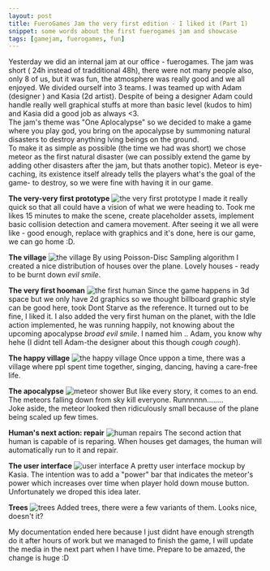 ```yaml
---
layout: post
title: FueroGames Jam the very first edition - I liked it (Part 1)
snippet: some words about the first fuerogames jam and showcase 
tags: [gamejam, fuerogames, fun]
---
```


Yesterday we did an internal jam at our office - fuerogames. The jam was short ( 24h instead of tradditional 48h), there were not many people also, only 8 of us, but it was fun, the atmosphere was really good and we all enjoyed.
We divided ourself into 3 teams. I was teamed up with Adam (designer ) and Kasia (2d artist). Despite of being a designer Adam could handle really well graphical stuffs at more than basic level (kudos to him) and Kasia did a good job as always <3. <br>
The jam's theme was "One Aplocalypse" so we decided to make a game where you play god, you bring on the apocalypse by summoning natural disasters to destroy anything lving beings on the ground.<br>
To make it as simple as possible (the time we had was short) we chose meteor as the first natural disaster (we can possibly extend the game by adding other disasters after the jam, but thats another topic). Meteor is eye-caching, its existence itself already tells the players what's the goal of the game- to destroy, so we were fine with having it in our game.<br>

**The very-very first prototype**
![the very first prototype][image-first-prototype]
I made it really quick so that all could have a vision of what we were heading to. Took me likes 15 minutes to make the scene, create placeholder assets, implement basic collision detection and camera movement. After seeing it we all were like - good enough, replace with graphics and it's done, here is our game, we can go home :D.<br>

**The village**
![the village][image-village]
By using Poisson-Disc Sampling algorithm I created a nice distribution of houses over the plane. Lovely houses - ready to be burnt down *evil smile*.<br>

**The very first hooman**
![the first human][image-first-human]
Since the game happens in 3d space but we only have 2d graphics so we thought billboard graphic style can be good here, took Dont Starve as the reference. It turned out to be fine, I liked it. I also added the very first human on the planet, with the Idle action implemented, he was running happily, not knowing about the upcoming apocalypse *broad evil smile*. I named him .. Adam, you know why hehe (I didnt tell Adam-the designer about this though *cough cough*).<br>

**The happy village**
![the happy village][image-happy-village]
Once uppon a time, there was a village where ppl spent time together, singing, dancing, having a care-free life.<br>

**The apocalypse**
![meteor shower][image-meteor-shower]
But like every story, it comes to an end. The meteors falling down from sky kill everyone. Runnnnnn........<br>
Joke aside, the meteor looked then ridiculously small because of the plane being scaled up few times.<br>

**Human's next action: repair**
![human repairs][image-human-repair]
The second action that human is capable of is reparing. When houses get damages, the human will automatically run to it and repair.<br>

**The user interface**
![user interface][image-user-interface]
A pretty user interface mockup by Kasia. The intention was to add a "power" bar that indicates the meteor's power which increases over time when player hold down mouse button. Unfortunately we droped this idea later.<br>

**Trees**
![trees][image-trees]
Added trees, there were a few variants of them. Looks nice, doesn't it? <br>

My documentation ended here because I just didnt have enough strength do it after hours of work but we managed to finish the game, I will update the media in the next part when I have time. Prepare to be amazed, the change is huge :D<br>

[image-first-prototype]:https://i.imgur.com/2SzLMbM.gif
[image-village]:https://i.imgur.com/H1x8b3L.gif
[image-first-human]:https://i.imgur.com/2vBxMhR.gif
[image-happy-village]:https://i.imgur.com/tZ6KfL3.gif
[image-meteor-shower]:https://i.imgur.com/7WCBTZY.gif
[image-human-repair]:https://i.imgur.com/JVHsKkR.gif
[image-user-interface]:https://i.imgur.com/cKARhYj.png
[image-trees]:https://i.imgur.com/aMZbZ8e.gif
